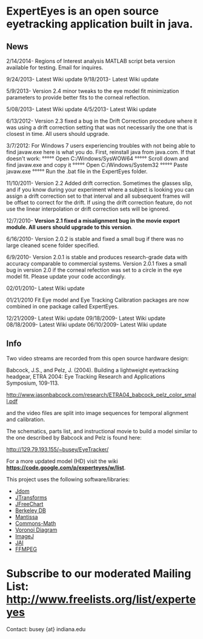 # ExpertEyes is an open source eyetracking application built in java. #


## News ##

2/14/2014- Regions of Interest analysis MATLAB script beta version available for testing. Email for inquires.

9/24/2013- Latest Wiki update
9/18/2013- Latest Wiki update

5/9/2013- Version 2.4 minor tweaks to the eye model fit minimization parameters to provide better fits to the corneal reflection.

5/08/2013- Latest Wiki update
4/5/2013- Latest Wiki update

6/13/2012- Version 2.3 fixed a bug in the Drift Correction procedure where it was using a drift correction setting that was not necessarily the one that is closest in time. All users should upgrade.

3/7/2012: For Windows 7 users experiencing troubles with not being able to find javaw.exe here is what you do. First, reinstall java from java.com.  If that doesn't work: °°°°°
Open C:/Windows/SysWOW64  °°°°°
Scroll down and find javaw.exe and copy it °°°°°
Open C:/Windows/System32 °°°°°
Paste javaw.exe °°°°°
Run the .bat file in the ExpertEyes folder.

11/10/2011- Version 2.2 Added drift correction. Sometimes the glasses slip, and if you know during your experiment where a subject is looking you can assign a drift correction set to that interval and all subsequent frames will be offset to correct for the drift. If using the drift correction feature, do not use the linear interpolation or drift correction sets will be ignored.

12/7/2010- **Version 2.1 fixed a misalignment bug in the movie export module. All users should upgrade to this version**.

6/16/2010- Version 2.0.2 is stable and fixed a small bug if there was no large cleaned scene folder specified.

6/9/2010- Version 2.0.1 is stable and produces research-grade data with accuracy comparable to commercial systems. Version 2.0.1 fixes a small bug in version 2.0 if the corneal refection was set to a circle in the eye model fit. Please update your code accordingly.

02/01/2010- Latest Wiki update

01/21/2010 Fit Eye model and Eye Tracking Calibration packages are now combined in one package called ExpertEyes.

12/21/2009- Latest Wiki update
09/18/2009- Latest Wiki update
08/18/2009- Latest Wiki update
06/10/2009- Latest Wiki update

## Info ##

Two video streams are recorded from this open source hardware design:

Babcock, J.S., and Pelz, J. (2004). Building a lightweight eyetracking headgear, ETRA 2004: Eye Tracking Research and Applications Symposium, 109-113.

http://www.jasonbabcock.com/research/ETRA04_babcock_pelz_color_small.pdf

and the video files are split into image sequences for temporal alignment and calibration.

The schematics, parts list, and instructional movie to build a model similar to the one described by Babcock and Pelz is found here:

http://129.79.193.155/~busey/EyeTracker/

For a more updated model (HD) visit the wiki **https://code.google.com/p/experteyes/w/list**.

This project uses the following software/libraries:

  * [Jdom](http://www.jdom.org/)
  * [JTransforms](http://piotr.wendykier.googlepages.com/jtransforms)
  * [JFreeChart](http://www.jfree.org/jfreechart/)
  * [Berkeley DB](http://www.oracle.com/technology/products/berkeley-db/index.html)
  * [Mantissa](http://www.spaceroots.org/software/mantissa/index.html)
  * [Commons-Math](http://commons.apache.org/math/)
  * [Voronoi Diagram](http://www.cs.cornell.edu/home/chew/Delaunay05.html)
  * [ImageJ](http://rsbweb.nih.gov/ij/index.html)
  * [JAI](http://java.sun.com/javase/technologies/desktop/media/jai/)
  * [FFMPEG](http://ffmpeg.org/)

# Subscribe to our moderated Mailing List:  http://www.freelists.org/list/experteyes #


Contact: busey {at} indiana.edu